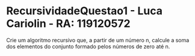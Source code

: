 # RecursividadeQuestao1 - Luca Cariolin - RA: 119120572

Crie um algoritmo recursivo que, a partir de um número n, calcule a soma dos elementos do conjunto formado pelos números de zero até n.
